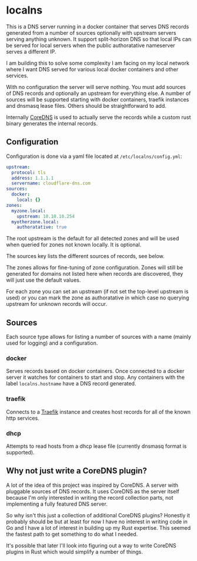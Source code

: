 # localns

This is a DNS server running in a docker container that serves DNS records
generated from a number of sources optionally with upstream servers serving
anything unknown. It support split-horizon DNS so that local IPs can be served
for local servers when the public authoratative nameserver serves a different
IP.

I am building this to solve some complexity I am facing on my local network
where I want DNS served for various local docker containers and other services.

With no configuration the server will serve nothing. You must add sources of DNS
records and optionally an upstream for everything else. A number of sources will
be supported starting with docker containers, traefik instances and dnsmasq
lease files. Others should be straightforward to add.

Internally [CoreDNS](https://coredns.io/) is used to actually serve the records
while a custom rust binary generates the internal records.

## Configuration

Configuration is done via a yaml file located at `/etc/localns/config.yml`:

```yaml
upstream:
  protocol: tls
  address: 1.1.1.1
  servername: cloudflare-dns.com
sources:
  docker:
    local: {}
zones:
  myzone.local:
    upstream: 10.10.10.254
  myotherzone.local:
    authoratative: true
```

The root upstream is the default for all detected zones and will be used when
queried for zones not known locally. It is optional.

The sources key lists the different sources of records, see below.

The zones allows for fine-tuning of zone configuration. Zones will still be
generated for domains not listed here when records are discovered, they will
just use the default values.

For each zone you can set an upstream (if not set the top-level upstream is
used) or you can mark the zone as authoratative in which case no querying
upstream for unknown records will occur.

## Sources

Each source type allows for listing a number of sources with a name (mainly
used for logging) and a configuration.

### docker

Serves records based on docker containers. Once connected to a docker server
it watches for containers to start and stop. Any containers with the label
`localns.hostname` have a DNS record generated.

### traefik

Connects to a [Traefik](https://doc.traefik.io/traefik/) instance and creates
host records for all of the known http services.

### dhcp

Attempts to read hosts from a dhcp lease file (currently dnsmasq format is
supported).

## Why not just write a CoreDNS plugin?

A lot of the idea of this project was inspired by CoreDNS. A server with
pluggable sources of DNS records. It uses CoreDNS as the server itself because
I'm only interested in writing the record collection parts, not implementing a
fully featured DNS server.

So why isn't this just a collection of additional CoreDNS plugins? Honestly it
probably should be but at least for now I have no interest in writing code in
Go and I have a lot of interest in building up my Rust expertise. This seemed
the fastest path to get something to do what I needed.

It's possible that later I'll look into figuring out a way to write CoreDNS
plugins in Rust which would simplify a number of things.
